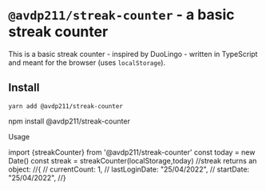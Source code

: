 # `@avdp211/streak-counter` - a basic streak counter

This is a basic streak counter - inspired by DuoLingo - written in TypeScript and meant for the browser (uses `localStorage`).

## Install

```shell
yarn add @avdp211/streak-counter
```
npm install @avdp211/streak-counter

Usage

import {streakCounter} from '@avdp211/streak-counter'
const today = new Date()
const streak = streakCounter(localStorage,today)
//streak returns an object:
//{
//  currentCount: 1,
//  lastLoginDate: "25/04/2022",
//  startDate: "25/04/2022",
//}
